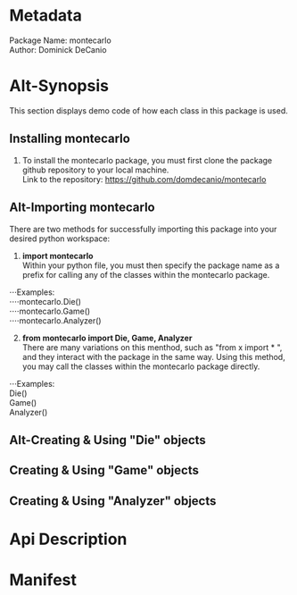 # Metadata
Package Name: montecarlo  
Author: Dominick DeCanio

Alt-Synopsis
============
This section displays demo code of how each class in this package is used.

## Installing montecarlo
1. To install the montecarlo package, you must first clone the package github repository to your local machine.  
Link to the repository: https://github.com/domdecanio/montecarlo

Alt-Importing montecarlo
-------------------------
There are two methods for successfully importing this package into your desired python workspace:
1. **import montecarlo**  
Within your python file, you must then specify the package name as a prefix for calling any of the classes within the montecarlo package.

⋅⋅⋅Examples:  
⋅⋅⋅⋅montecarlo.Die()  
⋅⋅⋅⋅montecarlo.Game()  
⋅⋅⋅⋅montecarlo.Analyzer()

2. **from montecarlo import Die, Game, Analyzer**  
There are many variations on this menthod, such as "from x import * ", and they interact with the package in the same way. Using this method, you may call the classes within the montecarlo package directly.  

⋅⋅⋅Examples:  
Die()  
Game()  
Analyzer() 


## Alt-Creating & Using "Die" objects

## Creating & Using "Game" objects

## Creating & Using "Analyzer" objects


# Api Description


# Manifest

